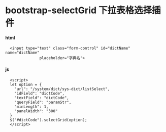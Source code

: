 # bootstrap-selectGrid 下拉表格选择插件
#### html
```
  <input type="text" class="form-control" id="dictName" name="dictName"
               placeholder="字典名">
```
#### js
```
  <script>
  let option = {
    "url": "/system/dict/sys-dict/listSelect",
    "idField": "dictCode",
    "textField": "dictCode",
    "queryField": "paramStr",
    "minLength": 1,
    "panelWidth": "300"
  }
  $("#dictCode").selectGrid(option);
  </script>
```

